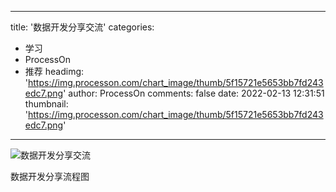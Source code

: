 
---
title: '数据开发分享交流'
categories: 
 - 学习
 - ProcessOn
 - 推荐
headimg: 'https://img.processon.com/chart_image/thumb/5f15721e5653bb7fd243edc7.png'
author: ProcessOn
comments: false
date: 2022-02-13 12:31:51
thumbnail: 'https://img.processon.com/chart_image/thumb/5f15721e5653bb7fd243edc7.png'
---

<div>   
<img class="thumb" alt="数据开发分享交流" src="https://img.processon.com/chart_image/thumb/5f15721e5653bb7fd243edc7.png" referrerpolicy="no-referrer">
<p>数据开发分享流程图</p>  
</div>
            